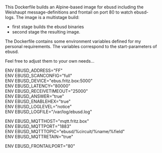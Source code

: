 This Dockerfile builds an Alpine-based image for ebusd including the Weishaupt message-definitions and frontail on port 80 to watch ebusd-logs.
The image is a multistage build:
* first stage builds the ebusd binaries
* second stage the  resulting image.

The Dockerfile contains some environment variables defined for my personal requirements.
The variables correspond to the start-parameters of ebusd.

Feel free to adjust them to your own needs...

ENV EBUSD_ADDRESS="FF"  
ENV EBUSD_SCANCONFIG="full"  
ENV EBUSD_DEVICE="ebus.fritz.box:5000"  
ENV EBUSD_LATENCY="80000"  
ENV EBUSD_RECEIVETIMEOUT="25000"  
ENV EBUSD_ANSWER="true"  
ENV EBUSD_ENABLEHEX="true"  
ENV EBUSD_LOGLEVEL="notice"  
ENV EBUSD_LOGFILE="/var/log/ebusd.log"  

ENV EBUSD_MQTTHOST="mqtt.fritz.box"  
ENV EBUSD_MQTTPORT="1883"  
ENV EBUSD_MQTTTOPIC="ebusd/%circuit/%name/%field"  
ENV EBUSD_MQTTRETAIN="true"  

ENV EBUSD_FRONTAILPORT="80"  
